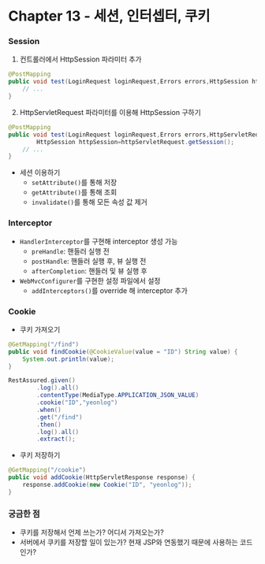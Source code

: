 # Chapter 13 - 세션, 인터셉터, 쿠키

### Session

1. 컨트롤러에서 HttpSession 파라미터 추가

```java
@PostMapping
public void test(LoginRequest loginRequest,Errors errors,HttpSession httpSession){
    // ...
}
```

2. HttpServletRequest 파라미터를 이용해 HttpSession 구하기

```java
@PostMapping
public void test(LoginRequest loginRequest,Errors errors,HttpServletRequest httpServletRequest){
        HttpSession httpSession=httpServletRequest.getSession();
    // ...
}
```

- 세션 이용하기
    - `setAttribute()`를 통해 저장
    - `getAttribute()`를 통해 조회
    - `invalidate()`를 통해 모든 속성 값 제거

### Interceptor

- `HandlerInterceptor`를 구현해 interceptor 생성 가능
  - `preHandle`: 핸들러 실행 전
  - `postHandle`: 핸들러 실행 후, 뷰 실행 전
  - `afterCompletion`: 핸들러 및 뷰 실행 후
- `WebMvcConfigurer`를 구현한 설정 파일에서 설정
  - `addInterceptors()`를 override 해 interceptor 추가

### Cookie

- 쿠키 가져오기

```java
@GetMapping("/find")
public void findCookie(@CookieValue(value = "ID") String value) {
    System.out.println(value);
}
```

```java
RestAssured.given()
        .log().all()
        .contentType(MediaType.APPLICATION_JSON_VALUE)
        .cookie("ID","yeonlog")
        .when()
        .get("/find")
        .then()
        .log().all()
        .extract();
```

- 쿠키 저장하기

```java
@GetMapping("/cookie")
public void addCookie(HttpServletResponse response) {
    response.addCookie(new Cookie("ID", "yeonlog"));
}
```

### 궁금한 점
- 쿠키를 저장해서 언제 쓰는가? 어디서 가져오는가?
- 서버에서 쿠키를 저장할 일이 있는가? 현재 JSP와 연동했기 때문에 사용하는 코드인가?